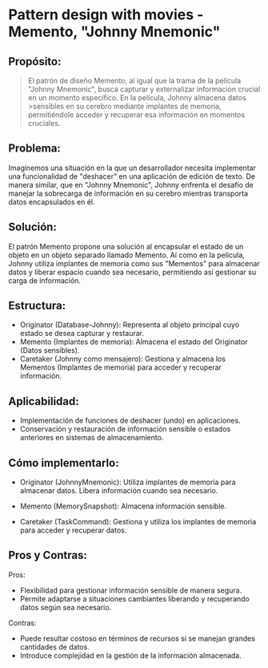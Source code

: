 # Pattern design with movies - Memento, "Johnny Mnemonic"

## Propósito:

>El patrón de diseño Memento, al igual que la trama de la película "Johnny Mnemonic", busca capturar y externalizar información crucial en un momento específico. En la película, Johnny almacena datos >sensibles en su cerebro mediante implantes de memoria, permitiéndole acceder y recuperar esa información en momentos cruciales.

## Problema:

Imaginemos una situación en la que un desarrollador necesita implementar una funcionalidad de "deshacer" en una aplicación de edición de texto. De manera similar, que en "Johnny Mnemonic", Johnny enfrenta el desafío de manejar la sobrecarga de información en su cerebro mientras transporta datos encapsulados en él.


## Solución:

El patrón Memento propone una solución al encapsular el estado de un objeto en un objeto separado llamado Memento. Aí como en la película, Johnny utiliza implantes de memoria como sus "Mementos" para almacenar datos y liberar espacio cuando sea necesario, permitiendo así gestionar su carga de información.

## Estructura:

- Originator (Database-Johnny): Representa al objeto principal cuyo estado se desea capturar y restaurar.
- Memento (Implantes de memoria): Almacena el estado del Originator (Datos sensibles).
- Caretaker (Johnny como mensajero): Gestiona y almacena los Mementos (Implantes de memoria) para acceder y recuperar información.

## Aplicabilidad:

- Implementación de funciones de deshacer (undo) en aplicaciones.
- Conservación y restauración de información sensible o estados anteriores en sistemas de almacenamiento.

## Cómo implementarlo:

- Originator (JohnnyMnemonic):
        Utiliza implantes de memoria para almacenar datos.
        Libera información cuando sea necesario.

- Memento (MemorySnapshot):
        Almacena información sensible.

- Caretaker (TaskCommand):
        Gestiona y utiliza los implantes de memoria para acceder y recuperar datos.

## Pros y Contras:

Pros:

- Flexibilidad para gestionar información sensible de manera segura.
- Permite adaptarse a situaciones cambiantes liberando y recuperando datos según sea necesario.

Contras:

- Puede resultar costoso en términos de recursos si se manejan grandes cantidades de datos.
- Introduce complejidad en la gestión de la información almacenada.
